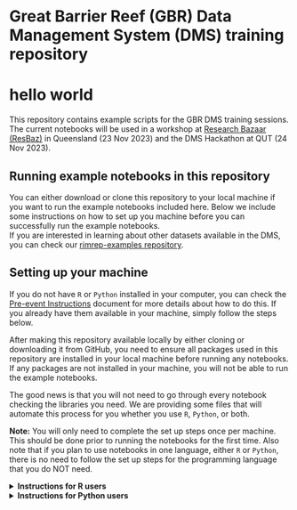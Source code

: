 # Great Barrier Reef (GBR) Data Management System (DMS) training repository
# hello world
This repository contains example scripts for the GBR DMS training sessions. The current notebooks will be used in a workshop at [Research Bazaar (ResBaz)](https://resbaz.github.io/resbaz2023qld/) in Queensland (23 Nov 2023) and the DMS Hackathon at QUT (24 Nov 2023). 
  
## Running example notebooks in this repository
You can either download or clone this repository to your local machine if you want to run the example notebooks included here. Below we include some instructions on how to set up you machine before you can successfully run the example notebooks.  
If you are interested in learning about other datasets available in the DMS, you can check our [rimrep-examples repository](https://github.com/aodn/rimrep-examples).  
  
## Setting up your machine

If you do not have `R` or `Python` installed in your computer, you can check the [Pre-event Instructions]("Pre-Event%20Instructions.pdf") document for more details about how to do this. If you already have them available in your machine, simply follow the steps below.  
  
After making this repository available locally by either cloning or downloading it from GitHub, you need to ensure all packages used in this repository are installed in your local machine before running any notebooks. If any packages are not installed in your machine, you will not be able to run the example notebooks.
  
The good news is that you will not need to go through every notebook checking the libraries you need. We are providing some files that will automate this process for you whether you use `R`, `Python`, or both.  

**Note:** You will only need to complete the set up steps once per machine. This should be done prior to running the notebooks for the first time. Also note that if you plan to use notebooks in one language, either `R` or `Python`, there is no need to follow the set up steps for the programming language that you do NOT need.
  
<details>
<summary><b> Instructions for R users </b></summary>

If you are using the `R` notebooks, run the following two lines in the `RStudio` console:  
```R
  source("R_based_scripts/Installing_R_libraries.R")  
  checking_libraries()
```  
The lines above will run a function that automatically checks if any `R` libraries used in this repository are not installed in your machine. If any libraries are missing, it will install them automatically. Bear in mind that these notebooks were developed in `R` version 4.3.1, so you may need to upgrade your `R` version if you encounter any problems during package installation.
</details>

<details>
<summary><b> Instructions for Python users </b></summary>
We are also including a `requirements.txt` file under the `Python_based_scripts` folder, which contains all `Python` packages used in the notebooks above. You can use this file to create a [`conda` environment](https://docs.conda.io/projects/conda/en/latest/user-guide/concepts/environments.html) with all the required packages. To do so, run the following command in the Anaconda Prompt (Windows) or in your terminal (MacOS, Linux):  
  
```bash
conda env create -f requirements.txt -n rimrep
```
  
where `rimrep` is the name of the environment. You can change this name to whatever you want. **Note**: If you are not in the directory where the `requirements.txt` file is located, the code above will not work. You will need to specify the path to the `requirements.txt` file. For example, if your terminal window is in the `rimrep-examples` folder, you will need to specify the full path to the `requirements.txt` file as follows:  
  
```bash
conda env create -f Python_based_scripts/requirements.txt -n rimrep
```
    
Finally, you will need to activate this environment before you are able to run the `Python` notebooks included here. To do so, run the following command in your terminal window:  
  
```bash
conda activate rimrep
```
  
When you are done running the notebooks, you can deactivate the environment by running `conda deactivate` in the terminal window.
activate.  
</details>
  

